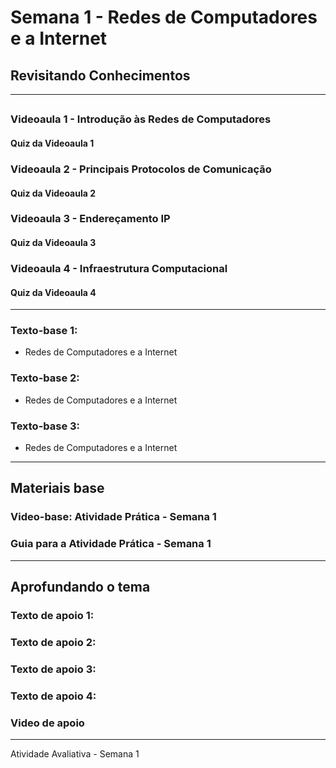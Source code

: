 # Semana 1 - Redes de Computadores e a Internet

## Revisitando Conhecimentos

---

## 
### Videoaula 1 - Introdução às Redes de Computadores

#### Quiz da Videoaula 1

### Videoaula 2 - Principais Protocolos de Comunicação

#### Quiz da Videoaula 2

### Videoaula 3 - Endereçamento IP

#### Quiz da Videoaula 3

### Videoaula 4 - Infraestrutura Computacional

#### Quiz da Videoaula 4

---

### Texto-base 1: 
- Redes de Computadores e a Internet


### Texto-base 2:
- Redes de Computadores e a Internet

### Texto-base 3: 
- Redes de Computadores e a Internet

---

## Materiais base
### Video-base: Atividade Prática - Semana 1

### Guia para a Atividade Prática - Semana 1

---

## Aprofundando o tema
### Texto de apoio 1:

### Texto de apoio 2:

### Texto de apoio 3:

### Texto de apoio 4:

### Video de apoio

---

Atividade Avaliativa - Semana 1